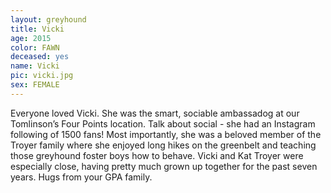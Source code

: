 ```yaml
---
layout: greyhound
title: Vicki
age: 2015
color: FAWN
deceased: yes
name: Vicki
pic: vicki.jpg
sex: FEMALE
---
```


Everyone loved Vicki.  She was the smart, sociable ambassadog at our Tomlinson’s Four Points
location.  Talk about social - she had an Instagram following of 1500 fans!  Most importantly,
she was a beloved member of the Troyer family where she enjoyed long hikes on the greenbelt and
teaching those greyhound foster boys how to behave.  Vicki and Kat Troyer were especially
close, having pretty much grown up together for the past seven years.   Hugs from your GPA
family.
